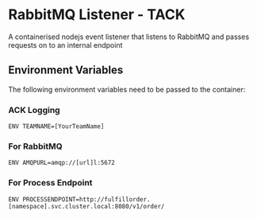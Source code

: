 # RabbitMQ Listener - TACK
A containerised nodejs event listener that listens to RabbitMQ and passes requests on to an internal endpoint

## Environment Variables

The following environment variables need to be passed to the container:

### ACK Logging
```
ENV TEAMNAME=[YourTeamName]
```
### For RabbitMQ
```
ENV AMQPURL=amqp://[url]l:5672
```
### For Process Endpoint
```
ENV PROCESSENDPOINT=http://fulfillorder.[namespace].svc.cluster.local:8080/v1/order/
```
